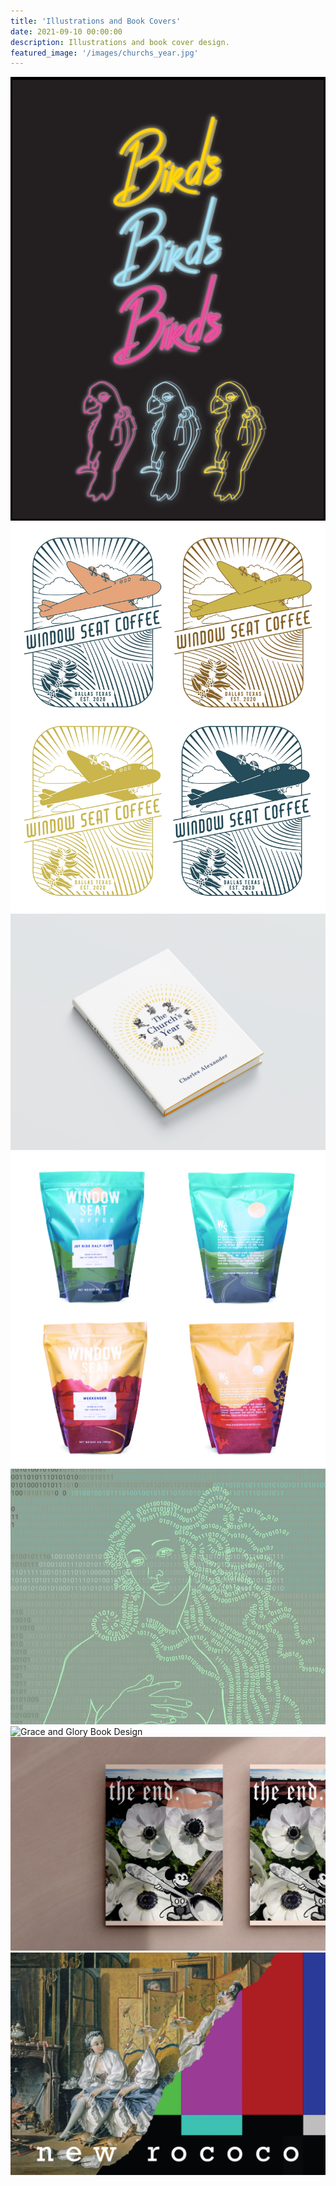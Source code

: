 ```yaml
---
title: 'Illustrations and Book Covers'
date: 2021-09-10 00:00:00
description: Illustrations and book cover design.
featured_image: '/images/churchs_year.jpg'
---
```


<div class="gallery" data-columns="3">
  <div class="gallery__item">
    <img src="/images/text_parrots_gif.gif" alt="Birds Neon Club Sign">
  </div>
  <div class="gallery__item">
    <img src="/images/teeshirt.jpg" alt="Window Seat Coffee Tee">
  </div>
  <div class="gallery__item">
    <img src="/images/churchs_year.jpg" alt="The Church's Year Book Design">
  </div>
  <div class="gallery__item">
    <img src="/images/windowseatbags1.jpg" alt="Window Seat Coffee Packaging">
  </div>
  <div class="gallery__item">
    <img src="/images/venus.jpg" alt="Botticelli's Venus made up of Code">
  </div>
  <div class="gallery__item">
    <img src="/images/grace_glory.png" alt="Grace and Glory Book Design">
  </div>
  <div class="gallery__item">
    <img src="/images/photo_collage_poppies-01.jpg" alt="Photo Collage Poppies and Vintage Mickey Mouse">
  </div>
  <div class="gallery__item">
    <img src="/images/glitch.JPG" alt="Digital Collage Rococo Painting and TV Glitch Effect">
  </div>
</div>

		
		
</div>
